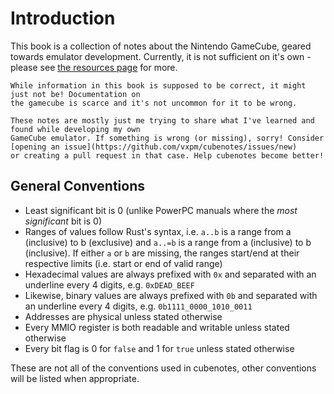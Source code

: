 # Introduction

This book is a collection of notes about the Nintendo GameCube, geared towards emulator development.
Currently, it is not sufficient on it's own - please see [the resources page](resources.md) for more.

```admonish
While information in this book is supposed to be correct, it might just not be! Documentation on
the gamecube is scarce and it's not uncommon for it to be wrong.

These notes are mostly just me trying to share what I've learned and found while developing my own
GameCube emulator. If something is wrong (or missing), sorry! Consider [opening an issue](https://github.com/vxpm/cubenotes/issues/new)
or creating a pull request in that case. Help cubenotes become better!
```

## General Conventions

- Least significant bit is 0 (unlike PowerPC manuals where the _most significant_ bit is 0)
- Ranges of values follow Rust's syntax, i.e. `a..b` is a range from a (inclusive) to b (exclusive)
  and `a..=b` is a range from a (inclusive) to b (inclusive). If either `a` or `b` are missing, the
  ranges start/end at their respective limits (i.e. start or end of valid range)
- Hexadecimal values are always prefixed with `0x` and separated with an underline every 4 digits,
  e.g. `0xDEAD_BEEF`
- Likewise, binary values are always prefixed with `0b` and separated with an underline every 4
  digits, e.g. `0b1111_0000_1010_0011`
- Addresses are physical unless stated otherwise
- Every MMIO register is both readable and writable unless stated otherwise
- Every bit flag is 0 for `false` and 1 for `true` unless stated otherwise

These are not all of the conventions used in cubenotes, other conventions will be listed when
appropriate.
